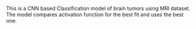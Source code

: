 This is a CNN based Classification model of brain tumors using MRI dataset.
<br>
The model compares activation function for the best fit and uses the best one.
